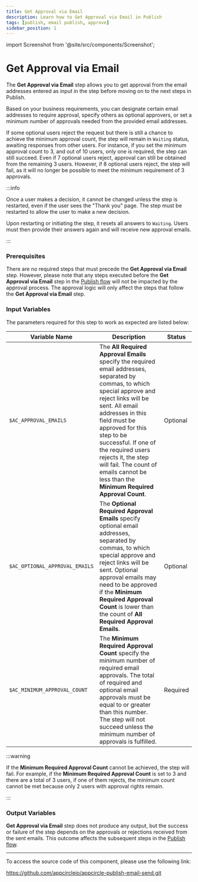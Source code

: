 ```yaml
---
title: Get Approval via Email
description: Learn how to Get Approval via Email in Publish
tags: [publish, email publish, approve]
sidebar_position: 1
---
```


import Screenshot from '@site/src/components/Screenshot';

# Get Approval via Email

The **Get Approval via Email** step allows you to get approval from the email addresses entered as input in the step before moving on to the next steps in Publish.

Based on your business requirements, you can designate certain email addresses to require approval, specify others as optional approvers, or set a minimum number of approvals needed from the provided email addresses.

If some optional users reject the request but there is still a chance to achieve the minimum approval count, the step will remain in `Waiting` status, awaiting responses from other users. For instance, if you set the minimum approval count to 3, and out of 10 users, only one is required, the step can still succeed. Even if 7 optional users reject, approval can still be obtained from the remaining 3 users. However, if 8 optional users reject, the step will fail, as it will no longer be possible to meet the minimum requirement of 3 approvals.

<Screenshot url='https://cdn.appcircle.io/docs/assets/common-publishflow-components-approval-email-1.png'/>

:::info

Once a user makes a decision, it cannot be changed unless the step is restarted, even if the user sees the "Thank you" page. The step must be restarted to allow the user to make a new decision.

Upon restarting or initiating the step, it resets all answers to `Waiting`. Users must then provide their answers again and will receive new approval emails.

:::

### Prerequisites

There are no required steps that must precede the **Get Approval via Email** step. However, please note that any steps executed before the **Get Approval via Email** step in the [Publish flow](/publish-module/publish-flow) will not be impacted by the approval process. The approval logic will only affect the steps that follow the **Get Approval via Email** step.

### Input Variables

The parameters required for this step to work as expected are listed below:

<Screenshot url='https://cdn.appcircle.io/docs/assets/common-publishflow-components-approval-email.png'/>

| Variable Name                  | Description                                                                                                                                                                                                                                        | Status   |
| ------------------------------ | ------------------------------------------------------------------------------------------------------------------------------------------------------------------------------------------------------------------------------------------------------ | -------- |
| `$AC_APPROVAL_EMAILS`          | The **All Required Approval Emails** specify the required email addresses, separated by commas, to which special approve and reject links will be sent. All email addresses in this field must be approved for this step to be successful. If one of the required users rejects it, the step will fail. The count of emails cannot be less than the **Minimum Required Approval Count**.                    | Optional |
| `$AC_OPTIONAL_APPROVAL_EMAILS` | The **Optional Required Approval Emails** specify optional email addresses, separated by commas, to which special approve and reject links will be sent. Optional approval emails may need to be approved if the **Minimum Required Approval Count** is lower than the count of **All Required Approval Emails**.                            | Optional |
| `$AC_MINIMUM_APPROVAL_COUNT`   | The **Minimum Required Approval Count** specify the minimum number of required email approvals. The total of required and optional email approvals must be equal to or greater than this number. The step will not succeed unless the minimum number of approvals is fulfilled.                                                     | Required |


:::warning

If the **Minimum Required Approval Count** cannot be achieved, the step will fail. For example, if the **Minimum Required Approval Count** is set to 3 and there are a total of 3 users, if one of them rejects, the minimum count cannot be met because only 2 users with approval rights remain.

:::

### Output Variables

**Get Approval via Email** step does not produce any output, but the success or failure of the step depends on the approvals or rejections received from the sent emails. This outcome affects the subsequent steps in the [Publish flow](/publish-module/publish-flow).

---

To access the source code of this component, please use the following link:

https://github.com/appcircleio/appcircle-publish-email-send.git